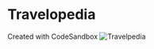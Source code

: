# Travelopedia
Created with CodeSandbox
![Travelpedia](https://user-images.githubusercontent.com/61750538/135469418-0025d220-6eb7-4651-bcc5-7dfa9e119ced.png)

